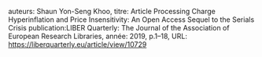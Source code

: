 auteurs: Shaun Yon-Seng Khoo, 
titre: Article Processing Charge Hyperinflation and Price Insensitivity: An Open Access Sequel to the Serials Crisis
publication:LIBER Quarterly: The Journal of the Association of European Research Libraries, 
année: 2019, 
p.1–18,
URL: https://liberquarterly.eu/article/view/10729

